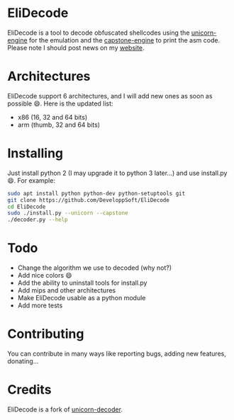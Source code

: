 # EliDecode
EliDecode is a tool to decode obfuscated shellcodes using the [unicorn-engine](https://unicorn-engine.org) for the emulation and the [capstone-engine](https://capstone-engine.org) to print the asm code.
Please note I should post news on my [website](https://developpsoft.github.io).

# Architectures
EliDecode support 6 architectures, and I will add new ones as soon as possible :smile:.
Here is the updated list:
 - x86 (16, 32 and 64 bits)
 - arm (thumb, 32 and 64 bits)

# Installing
Just install python 2 (I may upgrade it to python 3 later...) and use install.py :smile:.
For example:
```sh
sudo apt install python python-dev python-setuptools git
git clone https://github.com/DeveloppSoft/EliDecode
cd EliDecode
sudo ./install.py --unicorn --capstone
./decoder.py --help
```

# Todo
 - Change the algorithm we use to decoded (why not?)
 - Add nice colors :smile:
 - Add the ability to uninstall tools for install.py
 - Add mips and other architectures
 - Make EliDecode usable as a python module
 - Add more tests

# Contributing
You can contribute in many ways like reporting bugs, adding new features, donating...

# Credits
EliDecode is a fork of [unicorn-decoder](https://github.com/mothran/unicorn-decoder).
